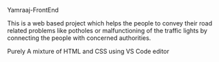 Yamraaj-FrontEnd

This is a web based project which helps the people to convey their road related problems like potholes or malfunctioning of the traffic lights by connecting the people with concerned authorities.

Purely A mixture of HTML and CSS using VS Code editor 
